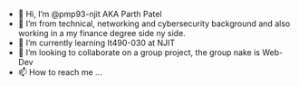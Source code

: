 - 👋 Hi, I’m @pmp93-njit AKA Parth Patel
- 👀 I’m from technical, networking and cybersecurity background and also working in a my finance degree side ny side. 
- 🌱 I’m currently learning It490-030 at NJIT
- 💞️ I’m looking to collaborate on a group project, the group nake is Web-Dev
- 📫 How to reach me ...

<!---
pmp93-njit/pmp93-njit is a ✨ special ✨ repository because its `README.md` (this file) appears on your GitHub profile.
You can click the Preview link to take a look at your changes.
--->
